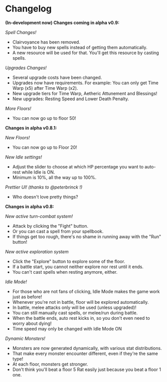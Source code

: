 # Changelog
**(In-development now) Changes coming in alpha v0.9:**

*Spell Changes!*
- Clairvoyance has been removed.
- You have to buy new spells instead of getting them automatically.
- A new resource will be used for that. You'll get this resource by casting spells.

*Upgrades Changes!*
- Several upgrade costs have been changed.
- Upgrades now have requirements. For example: You can only get Time Warp (x5) after Time Warp (x2).
- New upgrade tiers for Time Warp, Aetheric Attunement and Blessings!
- New upgrades: Resting Speed and Lower Death Penalty.

*More Floors!*
- You can now go up to floor 50!

**Changes in alpha v0.8.1:**

*New Floors!*
- You can now go up to Floor 20!

*New Idle settings!*
- Adjust the slider to choose at which HP percentage you want to auto-rest while Idle is ON.
- Minimum is 10%, all the way up to 100%.

*Prettier UI! (thanks to @peterbrinck !)*
- Who doesn't love pretty things?

**Changes in alpha v0.8:**

*New active turn-combat system!*
- Attack by clicking the "Fight" button.
- Or you can cast a spell from your spellbook.
- If things get too rough, there's no shame in running away with the "Run" button!

*New active exploration system*
- Click the "Explore" button to explore some of the floor.
- If a battle start, you cannot neither explore nor rest until it ends.
- You can't cast spells when resting anymore, either.

*Idle Mode!*
- For those who are not fans of clicking, Idle Mode makes the game work just as before!
- Whenever you're not in battle, floor will be explored automatically.
- In battle, melee attacks only will be used (unless upgraded)!
- You can still manually cast spells, or melee/run during battle.
- When the battle ends, auto rest kicks in, so you don't even need to worry about dying!
- Time speed may only be changed with Idle Mode ON

*Dynamic Monsters!*
- Monsters are now generated dynamically, with various stat distributions.
- That make every monster encounter different, even if they're the same type!
- At each floor, monsters get stronger.
- Don't think you'll beat a floor 5 Rat easily just because you beat a floor 1 one.
